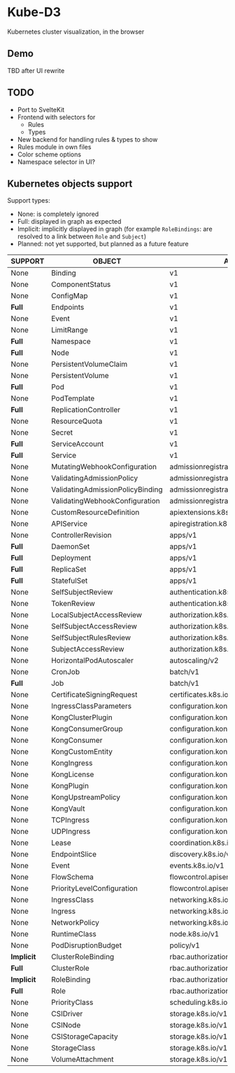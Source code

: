 # Kube-D3

Kubernetes cluster visualization, in the browser

## Demo

TBD after UI rewrite


## TODO

- Port to SvelteKit
- Frontend with selectors for
  - Rules
  - Types
- New backend for handling rules & types to show
- Rules module in own files
- Color scheme options
- Namespace selector in UI?


## Kubernetes objects support

Support types:
 - None: is completely ignored
 - Full: displayed in graph as expected
 - Implicit: implicitly displayed in graph (for example `RoleBindings`: are resolved to a link between `Role` and `Subject`)
 - Planned: not yet supported, but planned as a future feature


| **SUPPORT**  | OBJECT                           | API                               | NAMESPACED |
|--------------|----------------------------------|-----------------------------------|------------|
| None         | Binding                          | v1                                | true       |
| None         | ComponentStatus                  | v1                                | false      |
| None         | ConfigMap                        | v1                                | true       |
| **Full**     | Endpoints                        | v1                                | true       |
| None         | Event                            | v1                                | true       |
| None         | LimitRange                       | v1                                | true       |
| **Full**     | Namespace                        | v1                                | false      |
| **Full**     | Node                             | v1                                | false      |
| None         | PersistentVolumeClaim            | v1                                | true       |
| None         | PersistentVolume                 | v1                                | false      |
| **Full**     | Pod                              | v1                                | true       |
| None         | PodTemplate                      | v1                                | true       |
| **Full**     | ReplicationController            | v1                                | true       |
| None         | ResourceQuota                    | v1                                | true       |
| None         | Secret                           | v1                                | true       |
| **Full**     | ServiceAccount                   | v1                                | true       |
| **Full**     | Service                          | v1                                | true       |
| None         | MutatingWebhookConfiguration     | admissionregistration.k8s.io/v1   | false      |
| None         | ValidatingAdmissionPolicy        | admissionregistration.k8s.io/v1   | false      |
| None         | ValidatingAdmissionPolicyBinding | admissionregistration.k8s.io/v1   | false      |
| None         | ValidatingWebhookConfiguration   | admissionregistration.k8s.io/v1   | false      |
| None         | CustomResourceDefinition         | apiextensions.k8s.io/v1           | false      |
| None         | APIService                       | apiregistration.k8s.io/v1         | false      |
| None         | ControllerRevision               | apps/v1                           | true       |
| **Full**     | DaemonSet                        | apps/v1                           | true       |
| **Full**     | Deployment                       | apps/v1                           | true       |
| **Full**     | ReplicaSet                       | apps/v1                           | true       |
| **Full**     | StatefulSet                      | apps/v1                           | true       |
| None         | SelfSubjectReview                | authentication.k8s.io/v1          | false      |
| None         | TokenReview                      | authentication.k8s.io/v1          | false      |
| None         | LocalSubjectAccessReview         | authorization.k8s.io/v1           | true       |
| None         | SelfSubjectAccessReview          | authorization.k8s.io/v1           | false      |
| None         | SelfSubjectRulesReview           | authorization.k8s.io/v1           | false      |
| None         | SubjectAccessReview              | authorization.k8s.io/v1           | false      |
| None         | HorizontalPodAutoscaler          | autoscaling/v2                    | true       |
| None         | CronJob                          | batch/v1                          | true       |
| **Full**     | Job                              | batch/v1                          | true       |
| None         | CertificateSigningRequest        | certificates.k8s.io/v1            | false      |
| None         | IngressClassParameters           | configuration.konghq.com/v1alpha1 | true       |
| None         | KongClusterPlugin                | configuration.konghq.com/v1       | false      |
| None         | KongConsumerGroup                | configuration.konghq.com/v1beta1  | true       |
| None         | KongConsumer                     | configuration.konghq.com/v1       | true       |
| None         | KongCustomEntity                 | configuration.konghq.com/v1alpha1 | true       |
| None         | KongIngress                      | configuration.konghq.com/v1       | true       |
| None         | KongLicense                      | configuration.konghq.com/v1alpha1 | false      |
| None         | KongPlugin                       | configuration.konghq.com/v1       | true       |
| None         | KongUpstreamPolicy               | configuration.konghq.com/v1beta1  | true       |
| None         | KongVault                        | configuration.konghq.com/v1alpha1 | false      |
| None         | TCPIngress                       | configuration.konghq.com/v1beta1  | true       |
| None         | UDPIngress                       | configuration.konghq.com/v1beta1  | true       |
| None         | Lease                            | coordination.k8s.io/v1            | true       |
| None         | EndpointSlice                    | discovery.k8s.io/v1               | true       |
| None         | Event                            | events.k8s.io/v1                  | true       |
| None         | FlowSchema                       | flowcontrol.apiserver.k8s.io/v1   | false      |
| None         | PriorityLevelConfiguration       | flowcontrol.apiserver.k8s.io/v1   | false      |
| None         | IngressClass                     | networking.k8s.io/v1              | false      |
| None         | Ingress                          | networking.k8s.io/v1              | true       |
| None         | NetworkPolicy                    | networking.k8s.io/v1              | true       |
| None         | RuntimeClass                     | node.k8s.io/v1                    | false      |
| None         | PodDisruptionBudget              | policy/v1                         | true       |
| **Implicit** | ClusterRoleBinding               | rbac.authorization.k8s.io/v1      | false      |
| **Full**     | ClusterRole                      | rbac.authorization.k8s.io/v1      | false      |
| **Implicit** | RoleBinding                      | rbac.authorization.k8s.io/v1      | true       |
| **Full**     | Role                             | rbac.authorization.k8s.io/v1      | true       |
| None         | PriorityClass                    | scheduling.k8s.io/v1              | false      |
| None         | CSIDriver                        | storage.k8s.io/v1                 | false      |
| None         | CSINode                          | storage.k8s.io/v1                 | false      |
| None         | CSIStorageCapacity               | storage.k8s.io/v1                 | true       |
| None         | StorageClass                     | storage.k8s.io/v1                 | false      |
| None         | VolumeAttachment                 | storage.k8s.io/v1                 | false      |
